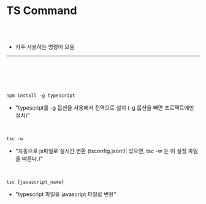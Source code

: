 # TS Command

<br />
<br />

* 자주 사용하는 명령어 모음

---

<br />
<br />
<br />
<br />


`npm install -g typescript`

- "typescript를 -g 옵션을 사용해서 전역으로 설치 (-g 옵션을 빼면 프로젝트에만 설치)"

<br />

`tsc -w`

- "자동으로 js파일로 실시간 변환 (tsconfig.json이 있으면, tsc -w 는 이 설정 파일을 따른다.)"

<br />

`tsc {javascript_name}` 

- "typescript 파일을 javascript 파일로 변환"
